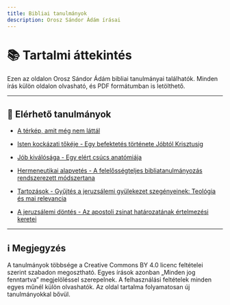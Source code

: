 ```yaml
---
title: Bibliai tanulmányok
description: Orosz Sándor Ádám írásai
---
```


# 📚 Tartalmi áttekintés

Ezen az oldalon Orosz Sándor Ádám bibliai tanulmányai találhatók.
Minden írás külön oldalon olvasható, és PDF formátumban is letölthető.

---

## 🧭 Elérhető tanulmányok

- [A térkép, amit még nem láttál](/tanulmanyok/a-terkep/)

- [Isten kockázati tőkéje - Egy befektetés története Jóbtól Krisztusig](/tanulmanyok/kockazati-toke/)

- [Jób kiválósága - Egy elért csúcs anatómiája](/tanulmanyok/job-kivalosaga/)

- [Hermeneutikai alapvetés - A felelősségteljes bibliatanulmányozás rendszerezett módszertana](/tanulmanyok/hermeneutika/)

- [Tartozások - Gyűjtés a jeruzsálemi gyülekezet szegényeinek: Teológia és mai relevancia](/tanulmanyok/tartozasok/)

- [A jeruzsálemi döntés - Az apostoli zsinat határozatának értelmezési keretei](/tanulmanyok/jeruzsalemi-dontes/)

---

## ℹ️ Megjegyzés

A tanulmányok többsége a Creative Commons BY 4.0 licenc feltételei szerint szabadon megosztható.
Egyes írások azonban „Minden jog fenntartva” megjelöléssel szerepelnek.
A felhasználási feltételek minden egyes műnél külön olvashatók.
Az oldal tartalma folyamatosan új tanulmányokkal bővül.
